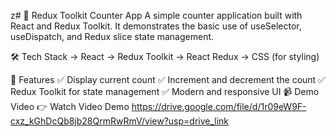 z# 🔢 Redux Toolkit Counter App A simple counter application built with React and Redux Toolkit. It demonstrates the basic use of useSelector, useDispatch, and Redux slice state management.

🛠️ Tech Stack
-> React
-> Redux Toolkit
-> React Redux
-> CSS (for styling)

🚀 Features
✅ Display current count
✅ Increment and decrement the count
✅ Redux Toolkit for state management
✅ Modern and responsive UI
📹 Demo Video
👉 Watch Video Demo
https://drive.google.com/file/d/1r09eW9F-cxz_kGhDcQb8jb28QrmRwRmV/view?usp=drive_link
